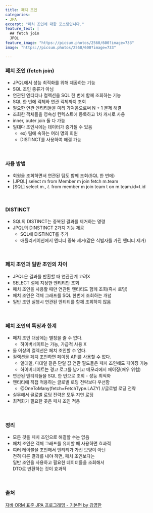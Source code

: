 ```yaml
---
title: 페치 조인
categories:
- JPA
excerpt: "페치 조인에 대한 포스팅입니다."
feature_text: |
  ## fetch join
  JPQL
feature_image: "https://picsum.photos/2560/600?image=733"
image: "https://picsum.photos/2560/600?image=733"

---
```


### 페치 조인 (fetch join)
- JPQL에서 성능 최적화를 위해 제공하는 기능
- SQL 조인 종류가 아님
- 연관된 엔티티나 컬렉션을 SQL 한 번에 함께 조회하는 기능
- SQL 한 번에 객체와 연관 객체까지 조회
- 필요한 연관 엔티티들을 미리 가져옴으로써 N + 1 문제 해결
- 조회한 객체들을 영속성 컨텍스트에 등록하고 1차 캐시로 사용
- inner, outer join 둘 다 가능
- 일대다 조인시에는 데이터가 증가될 수 있음
	+ ex) 팀에 속하는 여러 명의 회원
	+ DISTINCT를 사용하여 해결 가능

<br>

### 사용 방법
- 회원을 조회하면서 연관된 팀도 함께 조회(SQL 한 번에)
- [JPQL] select m from Member m join fetch m.team
- [SQL] select m.*, t.* from member m join team t on m.team.id=t.id

<br>

### DISTINCT
- SQL의 DISTINCT는 중복된 결과를 제거하는 명령
- JPQL의 DINSTINCT 2가지 기능 제공
	+ SQL에 DISTINCT를 추가
	+ 애플리케이션에서 엔티티 중복 제거(같은 식별자를 가진 엔티티 제거)

<br>

### 페치 조인과 일반 조인의 차이
- JPQL은 결과를 반환할 때 연관관계 고려X
- SELECT 절에 지정한 엔티티만 조회
- 페치 조인을 사용할 때만 연관된 엔티티도 함께 조회(즉시 로딩)
- 페치 조인은 객체 그래프를 SQL 한번에 조회하는 개념
- 일반 조인 실행시 연관된 엔티티를 함께 조회하지 않음

<br>

### 페치 조인의 특징과 한계
- 페치 조인 대상에는 별칭을 줄 수 없다.
	+ 하이버네이트는 가능, 가급적 사용 X
- 둘 이상의 컬렉션은 페치 조인할 수 없다.
- 컬렉션을 페치 조인하면 페이징 API를 사용할 수 없다.
	+ 일대일, 다대일 같은 단일 값 연관 필드들은 페치 조인해도 페이징 가능
	+ 하이버네이트는 경고 로그를 남기고 메모리에서 페이징(매우 위험)
- 연관된 엔티티들을 SQL 한 번으로 조회 - 성능 최적화
- 엔티티에 직접 적용하는 글로벌 로딩 전략보다 우선함
	+ @OneToMany(fetch=FetchType.LAZY) //글로벌 로딩 전략
- 실무에서 글로벌 로딩 전략은 모두 지연 로딩
- 최적화가 필요한 곳은 페치 조인 적용

<br>

### 정리
- 모든 것을 페치 조인으로 해결할 수는 없음
- 페치 조인은 객체 그래프를 유지할 때 사용하면 효과적
- 여러 테이블을 조인해서 엔티티가 가진 모양이 아닌 <br> 전혀 다른 결과를 내야 하면, 페치 조인보다는 <br> 일반 조인을 사용하고 필요한 데이터들을 조회해서 <br> DTO로 반환하는 것이 효과적

<br>

### 출처

[자바 ORM 표준 JPA 프로그래밍 - 기본편 by 김영한](https://www.inflearn.com/course/ORM-JPA-Basic/dashboard)

